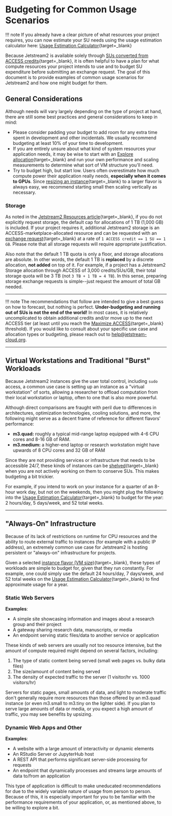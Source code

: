# Budgeting for Common Usage Scenarios

!!! note
    If you already have a clear picture of what resources your project requires, you can now estimate your SU needs using the usage estimation calculator here: [Usage Estimation Calculator](../alloc/estimator.md){target=_blank}


Because Jetstream2 is available solely through [SUs converted from ACCESS credits](../general/access.md){target=_blank}, it is often helpful to have a plan for what compute resources your project intends to use and to budget SU expenditure before submitting an exchange request. The goal of this document is to provide examples of common usage scenarios for Jetstream2 and how one might budget for them. 

## General Considerations

Although needs will vary largely depending on the type of project at hand, there are still some best practices and general considerations to keep in mind:

- Please consider padding your budget to add room for any extra time spent in development and other incidentals. We usually recommend budgeting at least 10% of your time to development.
- If you are entirely unsure about what kind of system resources your application needs, it may be wise to start with an [Explore allocation](general-allocations.md){target=_blank} and run your own performance and scaling measurements to determine what sort of VM structure you'll need.
- Try to budget high, but start low. Users often overestimate how much compute power their application really needs, **especially when it comes to GPUs**. Since [resizing an instance](../../general/instancemgt/#resize){target=_blank} to a larger flavor is always easy, we recommend starting small then scaling vertically as necessary.

### Storage

As noted in the [Jetstream2 Resources article](../general/resources.md){target=_blank}, if you do not explicitly request storage, the default cap for allocations of 1 TB (1,000 GB) is included. If your project requires it, additional Jetstream2 storage is an ACCESS-marketplace-allocated resource and can be requested with an [exchange request](https://allocations.access-ci.org/use-credits-overview){target=_blank} at a rate of `1 ACCESS credit == 1 SU == 1 GB`. Please note that all storage requests will require appropriate justification.

Also note that the default 1 TB quota is only a floor, and storage allocations are absolute. In other words, the default 1 TB is **replaced** by a discrete allocation, **not added** on top of it. For example, if a project has a Jetstream2 Storage allocation through ACCESS of 3,000 credits/SUs/GB, their total storage quota will be 3 TB (not `3 TB + 1 TB = 4 TB`). In this sense, preparing storage exchange requests is simple--just request the amount of total GB needed.

---

!!! note
    The recommendations that follow are intended to give a best guess on how to forecast, but nothing is perfect. **Under-budgeting and running out of SUs is not the end of the world!** In most cases, it is relatively uncomplicated to obtain additional credits and/or move up to the next ACCESS tier (at least until you reach the [Maximize ACCESS](research.md){target=_blank} threshold). If you would like to consult about your specific use case and allocation types or budgeting, please reach out to [help@jetstream-cloud.org](mailto:help@jetstream-cloud.org).

---

## Virtual Workstations and Traditional "Burst" Workloads

Because Jetstream2 instances give the user total control, including `sudo` access, a common use case is setting up an instance as a "virtual workstation" of sorts, allowing a researcher to offload computation from their local workstation or laptop, often to one that is also more powerful. 

Although direct comparisons are fraught with peril due to differences in architectures, optimization technologies, cooling solutions, and more, the following might serve as a decent frame of reference for different flavors' performance:

- **m3.quad:** roughly a typical mid-range laptop equipped with 4-6 CPU cores and 8-16 GB of RAM.
- **m3.medium:** a higher-end laptop or research workstation might have upwards of 8 CPU cores and 32 GB of RAM

Since they are not providing services or infrastructure that needs to be accessible 24/7, these kinds of instances can be [shelved](../../general/instancemgt/#shelve-and-unshelve){target=_blank} when you are not actively working on them to conserve SUs. This makes budgeting a bit trickier.

For example, if you intend to work on your instance for a quarter of an 8-hour work day, but not on the weekends, then you might plug the following into the [Usage Estimation Calculator](../alloc/estimator.md){target=_blank} to budget for the year: 2 hours/day, 5 days/week, and 52 total weeks.

---

## "Always-On" Infrastructure

Because of its lack of restrictions on runtime for CPU resources and the ability to route external traffic to instances (for example with a public IP address), an extremely common use case for Jetstream2 is hosting persistent or "always-on" infrastructure for projects.

Given a selected [instance flavor (VM size)](../general/vmsizes.md){target=_blank}, these types of workloads are simple to budget for, given that they run constantly. For example, one could simply use the default 24 hours/day, 7 days/week, and 52 total weeks on the [Usage Estimation Calculator](../alloc/estimator.md){target=_blank} to find approximate usage for a year.

### Static Web Servers

**Examples**:

- A simple site showcasing information and images about a research group and their project
- A gateway sharing research data, manuscripts, or media
- An endpoint serving static files/data to another service or application

These kinds of web servers are usually not too resource intensive, but the amount of compute required might depend on several factors, including:

1. The type of static content being served (small web pages vs. bulky data files)
2. The size/amount of content being served
3. The density of expected traffic to the server (1 visitor/hr vs. 1000 visitors/hr)

Servers for static pages, small amounts of data, and light to moderate traffic don't generally require more resources than those offered by an m3.quad instance (or even m3.small to m3.tiny on the lighter side). If you plan to serve large amounts of data or media, or you expect a high amount of traffic, you may see benefits by upsizing.

### Dynamic Web Apps and Other

**Examples**:

- A website with a large amount of interactivity or dynamic elements
- An RStudio Server or JupyterHub host
- A REST API that performs significant server-side processing for requests
- An endpoint that dynamically processes and streams large amounts of data to/from an application

This type of application is difficult to make uneducated recommendations for due to the widely variable nature of usage from person to person. Because of this, it is especially important for you to be familiar with the performance requirements of your application, or, as mentioned above, to be willing to explore a bit. 